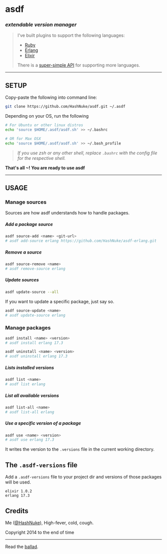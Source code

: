# asdf
### _extendable version manager_

> I've built plugins to support the following languages:
> * [Ruby](#TODO)
> * [Erlang](https://github.com/HashNuke/asdf-erlang)
> * [Elixir](https://github.com/HashNuke/asdf-elixir)
>
> There is a [super-simple API](https://github.com/HashNuke/asdf/blob/master/docs/creating-package-sources.md) for supporting more languages.

---

## SETUP

Copy-paste the following into command line:

```bash
git clone https://github.com/HashNuke/asdf.git ~/.asdf

```

Depending on your OS, run the following
```bash
# For Ubuntu or other linux distros
echo 'source $HOME/.asdf/asdf.sh' >> ~/.bashrc

# OR for Max OSX
echo 'source $HOME/.asdf/asdf.sh' >> ~/.bash_profile
```

> *If you use zsh or any other shell, replace `.bashrc` with the config file for the respective shell.*

**That's all ~! You are ready to use asdf**

-----------------------

## USAGE

### Manage sources

Sources are how asdf understands how to handle packages.


##### Add a package source

```bash
asdf source-add <name> <git-url>
# asdf add-source erlang https://github.com/HashNuke/asdf-erlang.git
```

##### Remove a source

```bash
asdf source-remove <name>
# asdf remove-source erlang
```


##### Update sources

```bash
asdf update-source --all
```

If you want to update a specific package, just say so.

```bash
asdf source-update <name>
# asdf update-source erlang
```

### Manage packages

```bash
asdf install <name> <version>
# asdf install erlang 17.3

asdf uninstall <name> <version>
# asdf uninstall erlang 17.3
```

##### Lists installed versions

```bash
asdf list <name>
# asdf list erlang
```

##### List all available versions

```bash
asdf list-all <name>
# asdf list-all erlang
```

##### Use a specific version of a package

```bash
asdf use <name> <version>
# asdf use erlang 17.3
```

It writes the version to the `.versions` file in the current working directory.


## The `.asdf-versions` file

Add a `.asdf-versions` file to your project dir and versions of those packages will be used.

```
elixir 1.0.2
erlang 17.3
```

## Credits

Me ([@HashNuke](http://github.com/HashNuke)), High-fever, cold, cough.

Copyright 2014 to the end of time

-------

Read the [ballad](https://github.com/HashNuke/asdf/blob/master/ballad-of-asdf.md).
